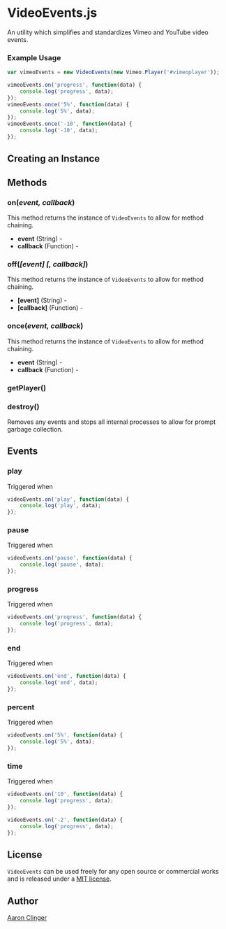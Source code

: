 # VideoEvents.js
An utility which simplifies and standardizes Vimeo and YouTube video events.

### Example Usage
```javascript
var vimeoEvents = new VideoEvents(new Vimeo.Player('#vimeoplayer'));

vimeoEvents.on('progress', function(data) {
	console.log('progress', data);
});
vimeoEvents.once('5%', function(data) {
	console.log('5%', data);
});
vimeoEvents.once('-10', function(data) {
	console.log('-10', data);
});
```

## Creating an Instance

## Methods

### on(*event, callback*)

This method returns the instance of `VideoEvents` to allow for method chaining.

* **event** (String) - 
* **callback** (Function) - 

### off(*[event] [, callback]*)

This method returns the instance of `VideoEvents` to allow for method chaining.

* **[event]** (String) - 
* **[callback]** (Function) - 

### once(*event, callback*)

This method returns the instance of `VideoEvents` to allow for method chaining.

* **event** (String) - 
* **callback** (Function) - 

### getPlayer()


### destroy()

Removes any events and stops all internal processes to allow for prompt garbage collection.

## Events

### play

Triggered when

```javascript
videoEvents.on('play', function(data) {
	console.log('play', data);
});
```

### pause

Triggered when

```javascript
videoEvents.on('pause', function(data) {
	console.log('pause', data);
});
```

### progress

Triggered when

```javascript
videoEvents.on('progress', function(data) {
	console.log('progress', data);
});
```

### end

Triggered when

```javascript
videoEvents.on('end', function(data) {
	console.log('end', data);
});
```


### percent

Triggered when

```javascript
videoEvents.on('5%', function(data) {
	console.log('5%', data);
});
```

### time

Triggered when

```javascript
videoEvents.on('10', function(data) {
	console.log('progress', data);
});

videoEvents.on('-2', function(data) {
	console.log('progress', data);
});
```

## License

`VideoEvents` can be used freely for any open source or commercial works and is released under a [MIT license](http://en.wikipedia.org/wiki/MIT_License).

## Author

[Aaron Clinger](https://github.com/aaronclinger)